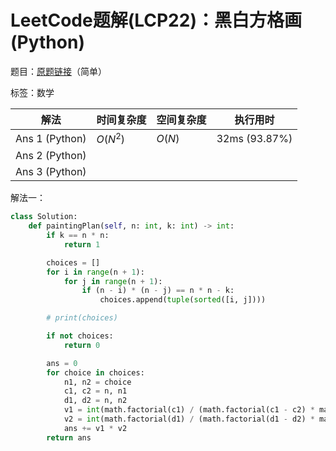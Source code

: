 # LeetCode题解(LCP22)：黑白方格画(Python)

题目：[原题链接](https://leetcode-cn.com/problems/ccw6C7/)（简单）

标签：数学

| 解法           | 时间复杂度 | 空间复杂度 | 执行用时      |
| -------------- | ---------- | ---------- | ------------- |
| Ans 1 (Python) | $O(N^2)$   | $O(N)$     | 32ms (93.87%) |
| Ans 2 (Python) |            |            |               |
| Ans 3 (Python) |            |            |               |

解法一：

```python
class Solution:
    def paintingPlan(self, n: int, k: int) -> int:
        if k == n * n:
            return 1

        choices = []
        for i in range(n + 1):
            for j in range(n + 1):
                if (n - i) * (n - j) == n * n - k:
                    choices.append(tuple(sorted([i, j])))

        # print(choices)

        if not choices:
            return 0

        ans = 0
        for choice in choices:
            n1, n2 = choice
            c1, c2 = n, n1
            d1, d2 = n, n2
            v1 = int(math.factorial(c1) / (math.factorial(c1 - c2) * math.factorial(c2)))
            v2 = int(math.factorial(d1) / (math.factorial(d1 - d2) * math.factorial(d2)))
            ans += v1 * v2
        return ans
```
